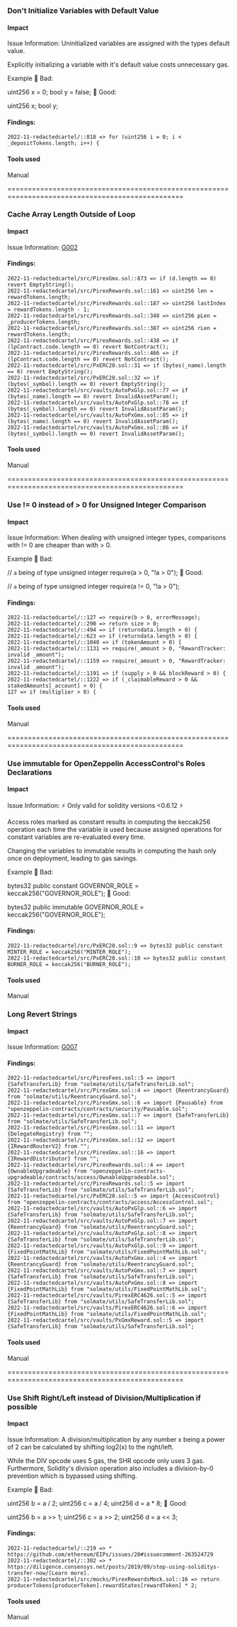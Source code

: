 
### Don't Initialize Variables with Default Value

#### Impact
Issue Information: Uninitialized variables are assigned with the types default value.

Explicitly initializing a variable with it's default value costs unnecessary gas.

Example
🤦 Bad:

uint256 x = 0;
bool y = false;
🚀 Good:

uint256 x;
bool y;

#### Findings:
```
2022-11-redactedcartel/::818 => for (uint256 i = 0; i < _depositTokens.length; i++) {
```
#### Tools used
Manual



=================================================================================================


### Cache Array Length Outside of Loop

#### Impact
Issue Information: [G002](https://github.com/byterocket/c4-common-issues/blob/main/0-Gas-Optimizations.md#g002---cache-array-length-outside-of-loop)

#### Findings:
```
2022-11-redactedcartel/src/PirexGmx.sol::873 => if (d.length == 0) revert EmptyString();
2022-11-redactedcartel/src/PirexRewards.sol::161 => uint256 len = rewardTokens.length;
2022-11-redactedcartel/src/PirexRewards.sol::187 => uint256 lastIndex = rewardTokens.length - 1;
2022-11-redactedcartel/src/PirexRewards.sol::348 => uint256 pLen = _producerTokens.length;
2022-11-redactedcartel/src/PirexRewards.sol::387 => uint256 rLen = rewardTokens.length;
2022-11-redactedcartel/src/PirexRewards.sol::438 => if (lpContract.code.length == 0) revert NotContract();
2022-11-redactedcartel/src/PirexRewards.sol::466 => if (lpContract.code.length == 0) revert NotContract();
2022-11-redactedcartel/src/PxERC20.sol::31 => if (bytes(_name).length == 0) revert EmptyString();
2022-11-redactedcartel/src/PxERC20.sol::32 => if (bytes(_symbol).length == 0) revert EmptyString();
2022-11-redactedcartel/src/vaults/AutoPxGlp.sol::77 => if (bytes(_name).length == 0) revert InvalidAssetParam();
2022-11-redactedcartel/src/vaults/AutoPxGlp.sol::78 => if (bytes(_symbol).length == 0) revert InvalidAssetParam();
2022-11-redactedcartel/src/vaults/AutoPxGmx.sol::85 => if (bytes(_name).length == 0) revert InvalidAssetParam();
2022-11-redactedcartel/src/vaults/AutoPxGmx.sol::86 => if (bytes(_symbol).length == 0) revert InvalidAssetParam();
```
#### Tools used
Manual


=================================================================================================



### Use != 0 instead of > 0 for Unsigned Integer Comparison

#### Impact
Issue Information: When dealing with unsigned integer types, comparisons with != 0 are cheaper than with > 0.

Example
🤦 Bad:

// `a` being of type unsigned integer
require(a > 0, "!a > 0");
🚀 Good:

// `a` being of type unsigned integer
require(a != 0, "!a > 0");

#### Findings:
```
2022-11-redactedcartel/::127 => require(b > 0, errorMessage);
2022-11-redactedcartel/::290 => return size > 0;
2022-11-redactedcartel/::494 => if (returndata.length > 0) {
2022-11-redactedcartel/::623 => if (returndata.length > 0) {
2022-11-redactedcartel/::1040 => if (tokenAmount > 0) {
2022-11-redactedcartel/::1131 => require(_amount > 0, "RewardTracker: invalid _amount");
2022-11-redactedcartel/::1159 => require(_amount > 0, "RewardTracker: invalid _amount");
2022-11-redactedcartel/::1191 => if (supply > 0 && blockReward > 0) {
2022-11-redactedcartel/::1222 => if (_claimableReward > 0 && stakedAmounts[_account] > 0) {
127 => if (multiplier > 0) {
```
#### Tools used
Manual


=================================================================================================



### Use immutable for OpenZeppelin AccessControl's Roles Declarations

#### Impact
Issue Information: ⚡️ Only valid for solidity versions <0.6.12 ⚡️

Access roles marked as constant results in computing the keccak256 operation each time the variable is used because assigned operations for constant variables are re-evaluated every time.

Changing the variables to immutable results in computing the hash only once on deployment, leading to gas savings.

Example
🤦 Bad:

bytes32 public constant GOVERNOR_ROLE = keccak256("GOVERNOR_ROLE");
🚀 Good:

bytes32 public immutable GOVERNOR_ROLE = keccak256("GOVERNOR_ROLE");

#### Findings:
```
2022-11-redactedcartel/src/PxERC20.sol::9 => bytes32 public constant MINTER_ROLE = keccak256("MINTER_ROLE");
2022-11-redactedcartel/src/PxERC20.sol::10 => bytes32 public constant BURNER_ROLE = keccak256("BURNER_ROLE");
```
#### Tools used
Manual

### Long Revert Strings

#### Impact
Issue Information: [G007](https://github.com/byterocket/c4-common-issues/blob/main/0-Gas-Optimizations.md#g007---long-revert-strings)

#### Findings:
```
2022-11-redactedcartel/src/PirexFees.sol::5 => import {SafeTransferLib} from "solmate/utils/SafeTransferLib.sol";
2022-11-redactedcartel/src/PirexGmx.sol::4 => import {ReentrancyGuard} from "solmate/utils/ReentrancyGuard.sol";
2022-11-redactedcartel/src/PirexGmx.sol::6 => import {Pausable} from "openzeppelin-contracts/contracts/security/Pausable.sol";
2022-11-redactedcartel/src/PirexGmx.sol::7 => import {SafeTransferLib} from "solmate/utils/SafeTransferLib.sol";
2022-11-redactedcartel/src/PirexGmx.sol::11 => import {DelegateRegistry} from "";
2022-11-redactedcartel/src/PirexGmx.sol::12 => import {IRewardRouterV2} from "";
2022-11-redactedcartel/src/PirexGmx.sol::16 => import {IRewardDistributor} from "";
2022-11-redactedcartel/src/PirexRewards.sol::4 => import {OwnableUpgradeable} from "openzeppelin-contracts-upgradeable/contracts/access/OwnableUpgradeable.sol";
2022-11-redactedcartel/src/PirexRewards.sol::5 => import {SafeTransferLib} from "solmate/utils/SafeTransferLib.sol";
2022-11-redactedcartel/src/PxERC20.sol::5 => import {AccessControl} from "openzeppelin-contracts/contracts/access/AccessControl.sol";
2022-11-redactedcartel/src/vaults/AutoPxGlp.sol::6 => import {SafeTransferLib} from "solmate/utils/SafeTransferLib.sol";
2022-11-redactedcartel/src/vaults/AutoPxGlp.sol::7 => import {ReentrancyGuard} from "solmate/utils/ReentrancyGuard.sol";
2022-11-redactedcartel/src/vaults/AutoPxGlp.sol::8 => import {SafeTransferLib} from "solmate/utils/SafeTransferLib.sol";
2022-11-redactedcartel/src/vaults/AutoPxGlp.sol::9 => import {FixedPointMathLib} from "solmate/utils/FixedPointMathLib.sol";
2022-11-redactedcartel/src/vaults/AutoPxGmx.sol::4 => import {ReentrancyGuard} from "solmate/utils/ReentrancyGuard.sol";
2022-11-redactedcartel/src/vaults/AutoPxGmx.sol::7 => import {SafeTransferLib} from "solmate/utils/SafeTransferLib.sol";
2022-11-redactedcartel/src/vaults/AutoPxGmx.sol::8 => import {FixedPointMathLib} from "solmate/utils/FixedPointMathLib.sol";
2022-11-redactedcartel/src/vaults/PirexERC4626.sol::5 => import {SafeTransferLib} from "solmate/utils/SafeTransferLib.sol";
2022-11-redactedcartel/src/vaults/PirexERC4626.sol::6 => import {FixedPointMathLib} from "solmate/utils/FixedPointMathLib.sol";
2022-11-redactedcartel/src/vaults/PxGmxReward.sol::5 => import {SafeTransferLib} from "solmate/utils/SafeTransferLib.sol";
```
#### Tools used
Manual


=================================================================================================



### Use Shift Right/Left instead of Division/Multiplication if possible

#### Impact
Issue Information: A division/multiplication by any number x being a power of 2 can be calculated by shifting log2(x) to the right/left.

While the DIV opcode uses 5 gas, the SHR opcode only uses 3 gas. Furthermore, Solidity's division operation also includes a division-by-0 prevention which is bypassed using shifting.

Example
🤦 Bad:

uint256 b = a / 2;
uint256 c = a / 4;
uint256 d = a * 8;
🚀 Good:

uint256 b = a >> 1;
uint256 c = a >> 2;
uint256 d = a << 3;

#### Findings:
```
2022-11-redactedcartel/::219 => * https://github.com/ethereum/EIPs/issues/20#issuecomment-263524729
2022-11-redactedcartel/::302 => * https://diligence.consensys.net/posts/2019/09/stop-using-soliditys-transfer-now/[Learn more].
2022-11-redactedcartel/src/mocks/PirexRewardsMock.sol::16 => return producerTokens[producerToken].rewardStates[rewardToken] * 2;
```
#### Tools used
Manual